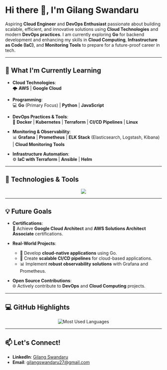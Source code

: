 # Hi there 👋, I'm **Gilang Swandaru**

Aspiring **Cloud Engineer** and **DevOps Enthusiast** passionate about building scalable, efficient, and innovative solutions using **Cloud Technologies** and modern **DevOps practices**. I am currently exploring **Go** for backend development and enhancing my skills in **Cloud Computing**, **Infrastructure as Code (IaC)**, and **Monitoring Tools** to prepare for a future-proof career in tech.

---

## 🌱 **What I'm Currently Learning**

- **Cloud Technologies**:  
  🌩 **AWS** | **Google Cloud**

- **Programming**:  
  💻 **Go** (Primary Focus) | **Python** | **JavaScript**

- **DevOps Practices & Tools**:  
  🔧 **Docker** | **Kubernetes** | **Terraform** | **CI/CD Pipelines** | **Linux**

- **Monitoring & Observability**:  
  📊 **Grafana** | **Prometheus** | **ELK Stack** (Elasticsearch, Logstash, Kibana) | **Cloud Monitoring Tools**

- **Infrastructure Automation**:  
  ⚙️ **IaC with Terraform** | **Ansible** | **Helm**

---

## 🔧 **Technologies & Tools**

<p align="center">
  <a href="https://skillicons.dev">
    <img src="https://skillicons.dev/icons?i=go,aws,gcp,terraform,docker,kubernetes,linux,prometheus,grafana,python,typescript,js,ansible,elasticsearch,postgres,mysql,jenkins&perline=6" />
  </a>
</p>

---

## 💡 **Future Goals**

- **Certifications**:  
  📜 Achieve **Google Cloud Architect** and **AWS Solutions Architect Associate** certifications.

- **Real-World Projects**:  
  - 🚀 Develop **cloud-native applications** using Go.  
  - 🔧 Create **scalable CI/CD pipelines** for cloud-based applications.  
  - 📊 Implement **robust observability solutions** with Grafana and Prometheus.

- **Open Source Contributions**:  
  🌐 Actively contribute to **DevOps** and **Cloud Computing** projects.

---

## 💻 **GitHub Highlights**

<p align="center">
  <img src="https://github-readme-stats.vercel.app/api/top-langs/?username=glng-swndru&layout=compact&theme=radical" alt="Most Used Languages">
</p>

---

## 📫 **Let's Connect!**

- **LinkedIn**: [Gilang Swandaru](https://linkedin.com/in/gilang-swandaru)
- **Email**: gilangswandaru27@gmail.com
